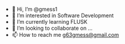 - 👋 Hi, I’m @gmess1
- 👀 I’m interested in Software Development
- 🌱 I’m currently learning FLUSK
- 💞️ I’m looking to collaborate on ...
- 📫 How to reach me g63gmess@gmail.com

<!---
gmess1/gmess1 is a ✨ special ✨ repository because its `README.md` (this file) appears on your GitHub profile.
You can click the Preview link to take a look at your changes.
--->
